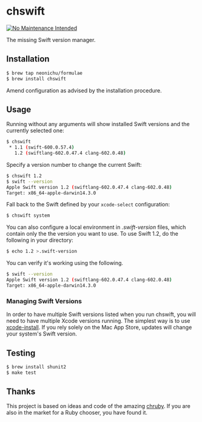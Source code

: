 # chswift

[![No Maintenance Intended](http://unmaintained.tech/badge.svg)](http://unmaintained.tech/)

The missing Swift version manager.

## Installation

```bash
$ brew tap neonichu/formulae
$ brew install chswift
```

Amend configuration as advised by the installation procedure.

## Usage

Running without any arguments will show installed Swift versions and the currently selected one:

```bash
$ chswift 
 * 1.1 (swift-600.0.57.4)
   1.2 (swiftlang-602.0.47.4 clang-602.0.48)
```

Specify a version number to change the current Swift:

```bash
$ chswift 1.2
$ swift --version
Apple Swift version 1.2 (swiftlang-602.0.47.4 clang-602.0.48)
Target: x86_64-apple-darwin14.3.0
```

Fall back to the Swift defined by your `xcode-select` configuration:

```bash
$ chswift system
```

You can also configure a local environment in *.swift-version* files, which contain only the the version you want to use. To use Swift 1.2, do the following in your directory:

```bash
$ echo 1.2 >.swift-version
```

You can verify it's working using the following. 

```bash
$ swift --version
Apple Swift version 1.2 (swiftlang-602.0.47.4 clang-602.0.48)
Target: x86_64-apple-darwin14.3.0
```

### Managing Swift Versions

In order to have multiple Swift versions listed when you run chswift, you will need to have multiple Xcode versions running. The simplest way is to use [xcode-install](https://github.com/neonichu/xcode-install). If you rely solely on the Mac App Store, updates will change your system's Swift version.

## Testing

```bash
$ brew install shunit2
$ make test
```

## Thanks

This project is based on ideas and code of the amazing [chruby][1]. If
you are also in the market for a Ruby chooser, you have found it.


[1]: https://github.com/postmodern/chruby
